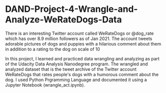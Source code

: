 # DAND-Project-4-Wrangle-and-Analyze-WeRateDogs-Data
There is an interesting Twitter account called WeRateDogs or @dog_rate which has over 8.9 million followers as of Jan 2021. The account tweets adorable pictures of dogs and puppies with a hilarious comment about them in addition to a rating to the dog on scale of 10

In this project, I learned and practiced data wrangling and analyzing as part of the Udacity Data Analysis Nanodegree program. The wrangled and analyzed dataset that is the tweet archive of the Twitter account WeRateDogs that rates people's dogs with a humorous comment about the dog. I used Python Prgramming Language and documented it using a Jupyter Notebook (wrangle_act.ipynb).
